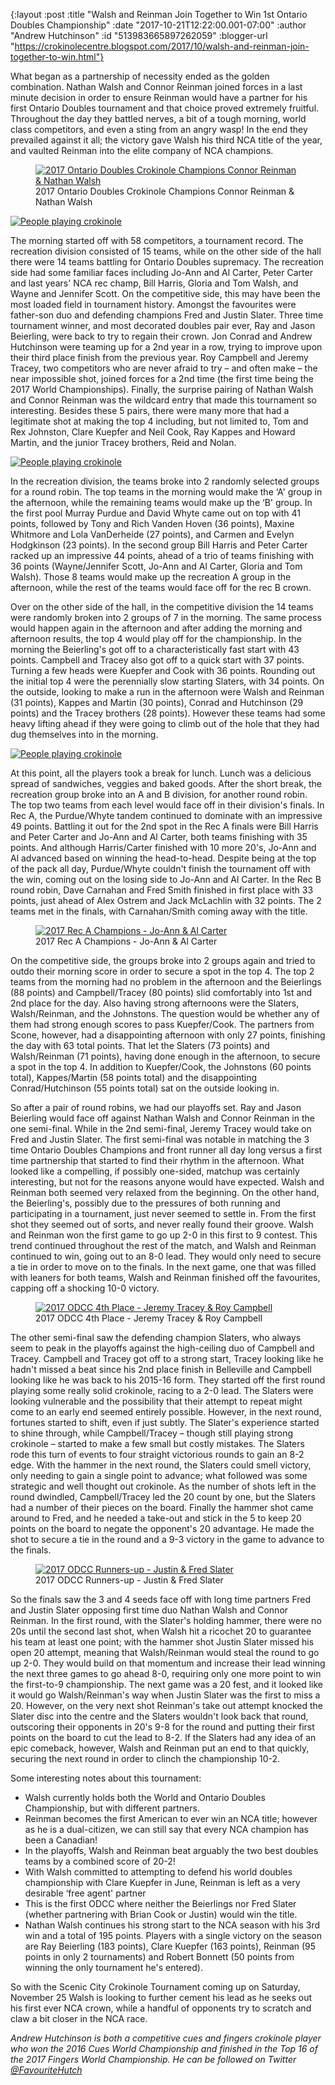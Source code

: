 {:layout :post
 :title "Walsh and Reinman Join Together to Win 1st Ontario Doubles Championship"
 :date "2017-10-21T12:22:00.001-07:00"
 :author "Andrew Hutchinson"
 :id "513983665897262059"
 :blogger-url "https://crokinolecentre.blogspot.com/2017/10/walsh-and-reinman-join-together-to-win.html"}

What began as a partnership of necessity ended as the golden combination. Nathan Walsh and Connor Reinman joined forces in a last minute decision in order to ensure Reinman would have a partner for his first Ontario Doubles tournament and that choice proved extremely fruitful. Throughout the day they battled nerves, a bit of a tough morning, world class competitors, and even a sting from an angry wasp! In the end they prevailed against it all; the victory gave Walsh his third NCA title of the year, and vaulted Reinman into the elite company of NCA champions.

<figure>
	<a href="/images/2017-10-21-walsh-and-reinman-join-together-to-win/me.png"><img src="/images/2017-10-21-walsh-and-reinman-join-together-to-win/me.png" alt="2017 Ontario Doubles Crokinole Champions Connor Reinman &amp; Nathan Walsh" /></a>
	<figcaption>2017 Ontario Doubles Crokinole Champions Connor Reinman &amp; Nathan Walsh</figcaption>
</figure>

[![People playing crokinole](/images/2017-10-21-walsh-and-reinman-join-together-to-win/IMG_5335.jpg)](/images/2017-10-21-walsh-and-reinman-join-together-to-win/IMG_5335.jpg)

The morning started off with 58 competitors, a tournament record. The recreation division consisted of 15 teams, while on the other side of the hall there were 14 teams battling for Ontario Doubles supremacy. The recreation side had some familiar faces including Jo-Ann and Al Carter, Peter Carter and last years' NCA rec champ, Bill Harris, Gloria and Tom Walsh, and Wayne and Jennifer Scott. On the competitive side, this may have been the most loaded field in tournament history. Amongst the favourites were father-son duo and defending champions Fred and Justin Slater. Three time tournament winner, and most decorated doubles pair ever, Ray and Jason Beierling, were back to try to regain their crown. Jon Conrad and Andrew Hutchinson were teaming up for a 2nd year in a row, trying to improve upon their third place finish from the previous year. Roy Campbell and Jeremy Tracey, two competitors who are never afraid to try – and often make – the near impossible shot, joined forces for a 2nd time (the first time being the 2017 World Championships). Finally, the surprise pairing of Nathan Walsh and Connor Reinman was the wildcard entry that made this tournament so interesting. Besides these 5 pairs, there were many more that had a legitimate shot at making the top 4 including, but not limited to, Tom and Rex Johnston, Clare Kuepfer and Neil Cook, Ray Kappes and Howard Martin, and the junior Tracey brothers, Reid and Nolan.

[![People playing crokinole](/images/2017-10-21-walsh-and-reinman-join-together-to-win/IMG_5339.jpg)](/images/2017-10-21-walsh-and-reinman-join-together-to-win/IMG_5339.jpg)

In the recreation division, the teams broke into 2 randomly selected groups for a round robin. The top teams in the morning would make the ‘A' group in the afternoon, while the remaining teams would make up the ‘B' group. In the first pool Murray Purdue and David Whyte came out on top with 41 points, followed by Tony and Rich Vanden Hoven (36 points), Maxine Whitmore and Lola VanDerheide (27 points), and Carmen and Evelyn Hodgkinson (23 points). In the second group Bill Harris and Peter Carter racked up an impressive 44 points, ahead of a trio of teams finishing with 36 points (Wayne/Jennifer Scott, Jo-Ann and Al Carter, Gloria and Tom Walsh). Those 8 teams would make up the recreation A group in the afternoon, while the rest of the teams would face off for the rec B crown.

Over on the other side of the hall, in the competitive division the 14 teams were randomly broken into 2 groups of 7 in the morning. The same process would happen again in the afternoon and after adding the morning and afternoon results, the top 4 would play off for the championship. In the morning the Beierling's got off to a characteristically fast start with 43 points. Campbell and Tracey also got off to a quick start with 37 points. Turning a few heads were Kuepfer and Cook with 36 points. Rounding out the initial top 4 were the perennially slow starting Slaters, with 34 points. On the outside, looking to make a run in the afternoon were Walsh and Reinman (31 points), Kappes and Martin (30 points), Conrad and Hutchinson (29 points) and the Tracey brothers (28 points). However  these teams had some heavy lifting ahead if they were going to climb out of the hole that they had dug themselves into in the morning.

[![People playing crokinole](/images/2017-10-21-walsh-and-reinman-join-together-to-win/IMG_5338.jpg)](/images/2017-10-21-walsh-and-reinman-join-together-to-win/IMG_5338.jpg)

At this point, all the players took a break for lunch. Lunch was a delicious spread of sandwiches, veggies and baked goods. After the short break, the recreation group broke into an A and B division, for another round robin. The top two teams from each level would face off in their division's finals. In Rec A, the Purdue/Whyte tandem continued to dominate with an impressive 49 points. Battling it out for the 2nd spot in the Rec A finals were Bill Harris and Peter Carter and Jo-Ann and Al Carter, both teams finishing with 35 points. And although Harris/Carter finished with 10 more 20's, Jo-Ann and Al advanced based on winning the head-to-head. Despite being at the top of the pack all day, Purdue/Whyte couldn't finish the tournament off with the win, coming out on the losing side to Jo-Ann and Al Carter. In the Rec B round robin, Dave Carnahan and Fred Smith finished in first place with 33 points, just ahead of Alex Ostrem and Jack McLachlin with 32 points. The 2 teams met in the finals, with Carnahan/Smith coming away with the title.

<figure>
	<a href="/images/2017-10-21-walsh-and-reinman-join-together-to-win/IMG\_5342.jpg"><img src="/images/2017-10-21-walsh-and-reinman-join-together-to-win/IMG\_5342.jpg" alt="2017 Rec A Champions - Jo-Ann &amp; Al Carter" /></a>
	<figcaption>2017 Rec A Champions - Jo-Ann &amp; Al Carter</figcaption>
</figure>

On the competitive side, the groups broke into 2 groups again and tried to outdo their morning score in order to secure a spot in the top 4. The top 2 teams from the morning had no problem in the afternoon and the Beierlings (88 points) and Campbell/Tracey (80 points) slid comfortably into 1st and 2nd place for the day. Also having strong afternoons were the Slaters, Walsh/Reinman, and the Johnstons. The question would be whether any of them had strong enough scores to pass Kuepfer/Cook. The partners from Scone, however, had a disappointing afternoon with only 27 points, finishing the day with 63 total points. That let the Slaters (73 points) and Walsh/Reinman (71 points), having done enough in the afternoon, to secure a spot in the top 4. In addition to Kuepfer/Cook, the Johnstons (60 points total), Kappes/Martin (58 points total) and the disappointing Conrad/Hutchinson (55 points total) sat on the outside looking in. 

So after a pair of round robins, we had our playoffs set. Ray and Jason Beierling would face off against Nathan Walsh and Connor Reinman in the one semi-final. While in the 2nd semi-final, Jeremy Tracey would take on Fred and Justin Slater. The first semi-final was notable in matching the 3 time Ontario Doubles Champions and front runner all day long versus a first time partnership that started to find their rhythm in the afternoon. What looked like a compelling, if possibly one-sided, matchup was certainly interesting, but not for the reasons anyone would have expected. Walsh and Reinman both seemed very relaxed from the beginning. On the other hand, the Beierling's, possibly due to the pressures of both running and participating in a tournament, just never seemed to settle in. From the first shot they seemed out of sorts, and never really found their groove. Walsh and Reinman won the first game to go up 2-0 in this first to 9 contest. This trend continued throughout the rest of the match, and Walsh and Reinman continued to win, going out to an 8-0 lead. They would only need to secure a tie in order to move on to the finals. In the next game, one that was filled with leaners for both teams, Walsh and Reinman finished off the favourites, capping off a shocking 10-0 victory.

<figure>
	<a href="/images/2017-10-21-walsh-and-reinman-join-together-to-win/roy.png"><img src="/images/2017-10-21-walsh-and-reinman-join-together-to-win/roy.png" alt="2017 ODCC 4th Place - Jeremy Tracey &amp; Roy Campbell" /></a>
	<figcaption>2017 ODCC 4th Place - Jeremy Tracey &amp; Roy Campbell</figcaption>
</figure>

The other semi-final saw the defending champion Slaters, who always seem to peak in the playoffs against the high-ceiling duo of Campbell and Tracey. Campbell and Tracey got off to a strong start, Tracey looking like he hadn't missed a beat since his 2nd place finish in Belleville and Campbell looking like he was back to his 2015-16 form. They started off the first round playing some really solid crokinole, racing to a 2-0 lead. The Slaters were looking vulnerable and the possibility that their attempt to repeat might come to an early end seemed entirely possible. However, in the next round, fortunes started to shift, even if just subtly. The Slater's experience started to shine through, while Campbell/Tracey – though still playing strong crokinole – started to make a few small but costly mistakes. The Slaters rode this turn of events to four straight victorious rounds to gain an 8-2 edge. With the hammer in the next round, the Slaters could smell victory, only needing to gain a single point to advance; what followed was some strategic and well thought out crokinole. As the number of shots left in the round dwindled, Campbell/Tracey led the 20 count by one, but the Slaters had a number of their pieces on the board. Finally the hammer shot came around to Fred, and he needed a take-out and stick in the 5 to keep 20 points on the board to negate the opponent's 20 advantage. He made the shot to secure a tie in the round and a 9-3 victory in the game to advance to the finals.

<figure>
	<a href="/images/2017-10-21-walsh-and-reinman-join-together-to-win/slater.png"><img src="/images/2017-10-21-walsh-and-reinman-join-together-to-win/slater.png" alt="2017 ODCC Runners-up - Justin &amp; Fred Slater" /></a>
	<figcaption>2017 ODCC Runners-up - Justin &amp; Fred Slater</figcaption>
</figure>

So the finals saw the 3 and 4 seeds face off with long time partners Fred and Justin Slater opposing first time duo Nathan Walsh and Connor Reinman. In the first round, with the Slater's holding hammer, there were no 20s until the second last shot, when Walsh hit a ricochet 20 to guarantee his team at least one point; with the hammer shot Justin Slater missed his open 20 attempt, meaning that Walsh/Reinman would steal the round to go up 2-0. They would build on that momentum and increase their lead winning the next three games to go ahead 8-0, requiring only one more point to win the first-to-9 championship. The next game was a 20 fest, and it looked like it would go Walsh/Reinman's way when Justin Slater was the first to miss a 20. However, on the very next shot Reinman's take out attempt knocked the Slater disc into the centre and the Slaters wouldn't look back that round,  outscoring their opponents in 20's 9-8 for the round and putting their first points on the board to cut the lead to 8-2. If the Slaters had any idea of an epic comeback, however, Walsh and Reinman put an end to that quickly, securing the next round in order to clinch the championship 10-2.

Some interesting notes about this tournament:

- Walsh currently holds both the World and Ontario Doubles Championship, but with different partners.
- Reinman becomes the first American to ever win an NCA title; however as he is a dual-citizen, we can still say that every NCA champion has been a Canadian!
- In the playoffs, Walsh and Reinman beat arguably the two best doubles teams by a combined score of 20-2!
- With Walsh committed to attempting to defend his world doubles championship with Clare Kuepfer in June, Reinman is left as a very desirable ‘free agent' partner
- This is the first ODCC where neither the Beierlings nor Fred Slater (whether partnering with Brian Cook or Justin) would win the title.
- Nathan Walsh continues his strong start to the NCA season with his 3rd win and a total of 195 points. Players with a single victory on the season are Ray Beierling (183 points), Clare Kuepfer (163 points), Reinman (95 points in only 2 tournaments) and Robert Bonnett (50 points from winning the only tournament he's entered).

So with the Scenic City Crokinole Tournament coming up on Saturday, November 25 Walsh is looking to further cement his lead as he seeks out his first ever NCA crown, while a handful of opponents try to scratch and claw a bit closer in the NCA race.

*Andrew Hutchinson is both a competitive cues and fingers crokinole player who won the 2016 Cues World Championship and finished in the Top 16 of the 2017 Fingers World Championship. He can be followed on Twitter [@FavouriteHutch](https://twitter.com/FavouriteHutch)*
